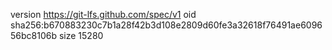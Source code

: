 version https://git-lfs.github.com/spec/v1
oid sha256:b670883230c7b1a28f42b3d108e2809d60fe3a32618f76491ae609656bc8106b
size 15280
